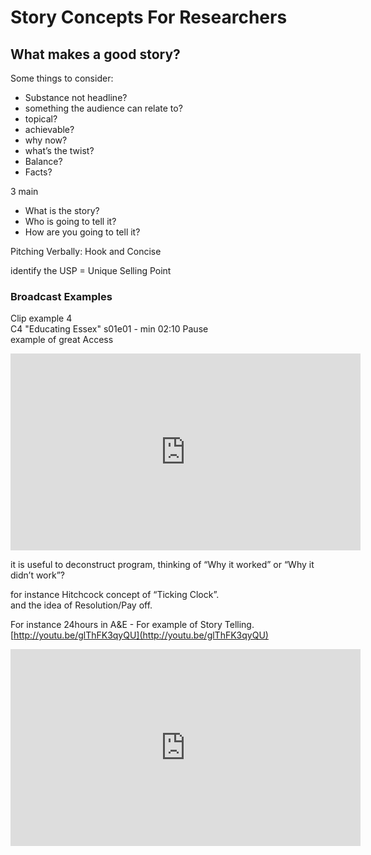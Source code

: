 # Story Concepts For Researchers

## What makes a good story?

Some things to consider:

* Substance not headline?
* something the audience can relate to?
* topical?
* achievable?
* why now?
* what’s the twist?
* Balance?
* Facts?

3 main

* What is the story?  
* Who is going to tell it?  
* How are you going to tell it?  

Pitching Verbally: Hook and Concise

identify the USP = Unique Selling Point

### Broadcast Examples

Clip example 4  
C4 "Educating Essex" s01e01 - min 02:10 Pause  
example of great Access


<iframe width="560" height="315" src="https://www.youtube.com/embed/BwW3BWdkUFE?rel=0&amp;start=130" frameborder="0" allowfullscreen></iframe>

<!--

[http://www.youtube.com/watch?v=QxUShvUA\_Vo&feature=share&list=PLC3DEFA25604C23](http://www.youtube.com/watch?v=QxUShvUA_Vo&feature=share&list=PLC3DEFA25604C23)

-->

it is useful to deconstruct program, thinking of “Why it worked” or “Why it didn’t work”?

for instance Hitchcock concept of “Ticking Clock”.  
and the idea of Resolution/Pay off.

For instance 24hours in A&E - For example of Story Telling.  
[http://youtu.be/glThFK3qyQU](http://youtu.be/glThFK3qyQU)

<iframe width="560" height="315" src="https://www.youtube.com/embed/glThFK3qyQU?rel=0" frameborder="0" allowfullscreen></iframe>





